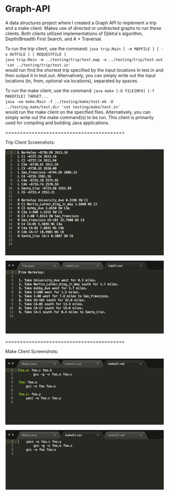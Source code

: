 # Graph-API
A data structures project where I created a Graph API to implement a trip and a make client.
Makes use of directed or undirected graphs to run these clients. Both clients utilized implementations
of Djiktra's algorithm, Depth/Breadth First Search, and A * Traversal.

To run the trip client, use the command: `java trip.Main [ -m MAPFILE ] [ -o OUTFILE ] [ REQUESTFILE ]`
<br> `java trip.Main -m ../testing/trip/test.map -o ../testing/trip/test.out 'cat ../testing/trip/test.in' ` <br>
would run find the shortest trip specified by the input locations in test.in and then output it in test.out.
Alternatively, you can simply write out the input locations (to, from, optional via locations), separated by spaces.

To run the make client, use the command: `java make [-D FILEINFO] [-f MAKEFILE] TARGET...`
<br> `java -ea make.Main -f ../testing/make/test.mk -D ../testing.make/test.dir 'cat testing/make/test.in' ` <br>
would run the make client on the specified files. Alternatively, you can simply write out the make command(s) to be run.
This client is primarily used for compiling and building Java applications.

=========================================

Trip Client Screenshots:

![Alt text](trip_Map.png)

![Alt text](trip_Out.png)

=========================================

Make Client Screenshots:

![Alt text](make_Mk.png)

![Alt text](make_Out.png)
